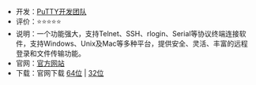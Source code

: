 - 开发：[PuTTY开发团队](https://www.chiark.greenend.org.uk/~sgtatham/putty/team.html)
- 评价：⭐⭐⭐⭐⭐
- 说明：一个功能强大，支持Telnet、SSH、rlogin、Serial等协议终端连接软件，支持Windows、Unix及Mac等多种平台，提供安全、灵活、丰富的远程登录和文件传输功能。
- 官网：[官方网站](https://www.putty.org/)
- 下载：官网下载 [64位](https://the.earth.li/~sgtatham/putty/latest/w64/putty-64bit-0.81-installer.msi) | [32位](https://the.earth.li/~sgtatham/putty/latest/w32/putty-0.81-installer.msi)
